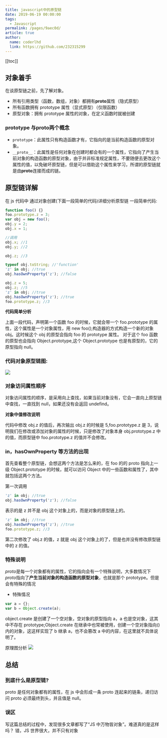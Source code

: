 ```yaml
---
title: javascript中的原型链
date: 2019-06-19 00:00:00
tags:
  - Javascript
permalink: /pages/9aec0d/
article: true
author:
  name: coderlhd
  link: https://github.com/232315299
---
```


[[toc]]

## 对象着手

在谈原型链之前，先了解对象。

- 所有引用类型（函数，数组，对象）都拥有**proto**属性（隐式原型）
- 所有函数拥有 prototype 属性（显式原型）（仅限函数）
- 原型对象：拥有 prototype 属性的对象，在定义函数时就被创建

### **prototype 与**proto**两个概念**

- `prototype`：此属性只有构造函数才有，它指向的是当前构造函数的原型对象。
- `__proto__`：此属性是任何对象在创建时都会有的一个属性，它指向了产生当前对象的构造函数的原型对象，由于并非标准规定属性，不要随便去更改这个属性的值，以免破坏原型链，但是可以借助这个属性来学习，所谓的原型链就是由**proto**连接而成的链。

## 原型链详解

在 js 代码中 通过对象创建(下面一段简单的代码)详细分析原型链 一段简单代码:

```javascript
function foo() {}
foo.prototype.z = 3;
var obj = new foo();
obj.y = 2;
obj.x = 1;

//调用
obj.x; //1
obj.y; //2

obj.z; //3

typeof obj.toString; //'function'
'z' in obj; //true
obj.hasOwnProperty('z'); //false

obj.z = 5;
obj.z; //5
'z' in obj; //true
obj.hasOwnProperty('z'); //true
foo.prototype.z; //3
```

**代码简单分析**

上面一段代码，声明第一个函数 foo 的时候，它就会带一个 foo.prototype 的属性，这个属性是一个对象属性，用 new foo();构造器的方式构造一个新的对象 obj。这时候这个 obj 的原型会指向 foo 的 prototype 属性。 对于这个 foo 函数的原型也会指向 Object.prototype,这个 Object.prototype 也是有原型的，它的原型指向 null。

### **代码对象原型链图:**

![](https://camo.githubusercontent.com/bca984b0376f5458b52b30f49c09c3d57f513962/68747470733a2f2f757365722d676f6c642d63646e2e786974752e696f2f323031392f362f31392f313662366261333366326666656430323f773d34363626683d34383826663d706e6726733d3236303336)

### **对象访问属性顺序**

对象访问属性的顺序，是采用向上查找，如果当前对象没有，它会一直向上原型链中查找，一直找到 null，如果还没有会返回 undefind。

**对象中值修改说明**

代码中修改 obj.z 的值后，再次输出 obj.z 的时候是 5,foo.prototype.z 是 3，说明我们在修改或添加对象的属性的时候，只是修改了对象本身 obj.prototype.z 中的值，而原型链中 foo.prototype.z 的值并不会修改。

### **in，hasOwnProperty 等方法的出现**

首先查看整个原型链，会想这两个方法是怎么来的，在 foo 的的 proto 指向上一级 Object.prototype 的时候，就可以访问 Object 中的一些函数和属性了，其中就包括这两个方法。

第一次调用

```javascript
'z' in obj; //true
obj.hasOwnProperty('z'); //false
```

表示的是 z 并不是 obj 这个对象上的，而是对象的原型链上的。

```javascript
'z' in obj; //true
obj.hasOwnProperty('z'); //true
foo.prototype.z; //3
```

第二次修改了 obj.z 的值，z 就是 obj 这个对象上的了，但是也并没有修改原型链中的 z 的值。

### **特殊说明**

*proto*是每一个对象都有的属性，它的指向会有一个特殊说明，大多数情况下 *proto*指向了**产生当前对象的构造函数的原型对象**，也就是那个 prototype。但是会有特殊的情况

- 特殊情况

```javascript
var a = {};
var b = Object.create(a);
```

object.create 是创建了一个空对象，空对象的原型指向 a，a 也是空对象，这其中不存在 prototype;Object.create 在继承中也常被使用，创建一个空对象指向()内的对象，这这样实现了 b 继承 a，也不会篡改 a 中的内容，在这里就不具体说明了。

原理图分析
![](https://camo.githubusercontent.com/93d38d91dfb1c8c02c9dd7c76b79ba7f8d688a72/68747470733a2f2f757365722d676f6c642d63646e2e786974752e696f2f323031392f362f31392f313662366261333366326137383165623f773d34333026683d33363726663d706e6726733d3234343633)

## 总结

### 到底什么是原型链?

proto 是任何对象都有的属性，在 js 中会形成一条 proto 连起来的链条，递归访问 proto 必须最终到头，并且值是 null。

### 误区

写这篇总结的过程中，发现很多文章都写了“JS 中万物皆对象”。难道真的是这样吗？ 错，JS 世界很大，并不只有对象

